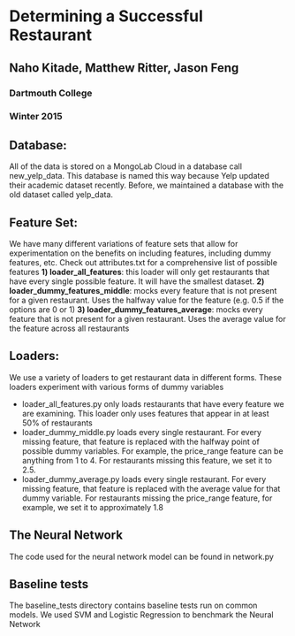 # Determining a Successful Restaurant
## Naho Kitade, Matthew Ritter, Jason Feng
### Dartmouth College
### Winter 2015

## Database:
All of the data is stored on a MongoLab Cloud in a database call new_yelp_data.
This database is named this way because Yelp updated their academic dataset recently. Before, we maintained a database with the old dataset called yelp_data.

## Feature Set:
We have many different variations of feature sets that allow for experimentation on the benefits on including features, including dummy features, etc.
Check out attributes.txt for a comprehensive list of possible features
**1) loader_all_features**: this loader will only get restaurants that have every single possible feature. It will have the smallest dataset.
**2) loader_dummy_features_middle**: mocks every feature that is not present for a given restaurant. Uses the halfway value for the feature (e.g. 0.5 if the options are 0 or 1)
**3) loader_dummy_features_average**: mocks every feature that is not present for a given restaurant. Uses the average value for the feature across all restaurants

## Loaders:
We use a variety of loaders to get restaurant data in different forms. These loaders experiment with various forms of dummy variables
- loader_all_features.py only loads restaurants that have every feature we are examining. This loader only uses features that appear in at least 50% of restaurants
- loader_dummy_middle.py loads every single restaurant. For every missing feature, that feature is replaced with the halfway point of possible dummy variables. For example, the price_range feature can be anything from 1 to 4. For restaurants missing this feature, we set it to 2.5.
- loader_dummy_average.py loads every single restaurant. For every missing feature, that feature is replaced with the average value for that dummy variable. For restaurants missing the price_range feature, for example, we set it to approximately 1.8

## The Neural Network
The code used for the neural network model can be found in network.py

## Baseline tests
The baseline_tests directory contains baseline tests run on common models. We used SVM and Logistic Regression to benchmark the Neural Network
